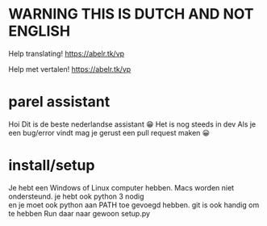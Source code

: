 # WARNING THIS IS DUTCH AND NOT ENGLISH
Help translating! https://abelr.tk/vp

Help met vertalen! https://abelr.tk/vp
# parel assistant

Hoi
Dit is de beste nederlandse assistant 😁
Het is nog steeds in dev
Als je een bug/error vindt mag je gerust een pull request maken 😀

# install/setup

Je hebt een Windows of Linux computer hebben. Macs worden niet ondersteund.
je hebt ook python 3 nodig
en je moet ook python aan PATH toe gevoegd hebben.
git is ook handig om te hebben
Run daar naar gewoon setup.py
